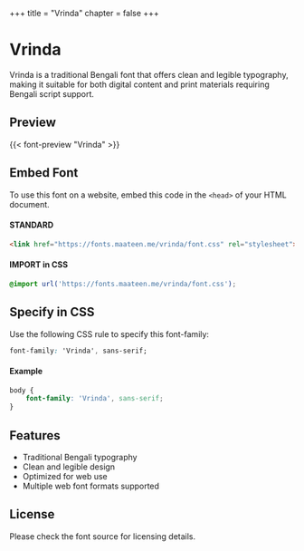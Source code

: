+++
title = "Vrinda"
chapter = false
+++

# Vrinda

Vrinda is a traditional Bengali font that offers clean and legible typography, making it suitable for both digital content and print materials requiring Bengali script support.

## Preview

{{< font-preview "Vrinda" >}}

## Embed Font

To use this font on a website, embed this code in the `<head>` of your HTML document.

#### STANDARD

```html
<link href="https://fonts.maateen.me/vrinda/font.css" rel="stylesheet">
```

#### IMPORT in CSS

```css
@import url('https://fonts.maateen.me/vrinda/font.css');
```

## Specify in CSS

Use the following CSS rule to specify this font-family:

```css
font-family: 'Vrinda', sans-serif;
```

#### Example

```css
body {
    font-family: 'Vrinda', sans-serif;
}
```

## Features
- Traditional Bengali typography
- Clean and legible design
- Optimized for web use
- Multiple web font formats supported

## License
Please check the font source for licensing details.